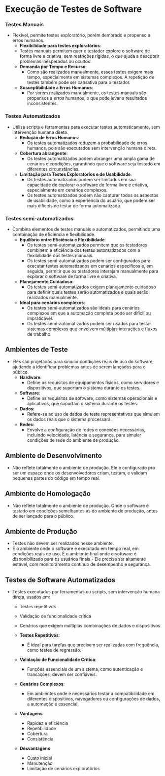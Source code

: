 # Execução de Testes de Software

### Testes Manuais
- Flexível, permite testes exploratório, porém demorado e propenso a erros humanos.
  - **Flexibilidade para testes exploratórios**:
  - Testes manuais permitem quer o testador explore o software de forma livre e criativa, sem restrições rígidas, o que ajuda a descobrir problemas inesperados ou ocultos.
  - **Demanda por Tempo e Recurso**:
    - Como são realizados manualmente, esses testes exigem mais tempo, especialmente em sistemas complexos. A repetição de testes também pode ser cansativa para o testador.
  - **Susceptibilidade a Erros Humanos**:
    - Por serem realizados manualmente, os testes manuais são propensos a erros humanos, o que pode levar a resultados inconsistentes.

### Testes Automatizados
- Utiliza scripts e ferramentas para executar testes automaticamente, sem intervenção humana direta.
  - **Redução de Erros Humanos**:
    - Os testes automatizados reduzem a probabilidade de erros humanos, pois são executados sem intervenção humana direta.
  - **Cobertura abrangente**:
    - Os testes automatizados podem abranger uma ampla gama de cenários e condições, garantindo que o software seja testado em diferentes circunstâncias.
  - **Limitação para Testes Exploratórios e de Usabilidade**:
    - Os testes automatizados podem ser limitados em sua capacidade de explorar o software de forma livre e criativa, especialmente em cenários complexos.
    - Os testes automatizados podem não capturar todos os aspectos de usabilidade, como a experiência do usuário, que podem ser mais difíceis de testar de forma automatizada.

### Testes semi-automatizados
- Combina elementos de testes manuais e automatizados, permitindo uma combinação de eficiência e flexibilidade.
  - **Equilíbrio entre Eficiência e Flexibilidade**:
    - Os testes semi-automatizados permitem que os testadores combinem a eficiência dos testes automatizados com a flexibilidade dos testes manuais.
    - Os testes semi-automatizados podem ser configurados para executar testes automatizados em cenários específicos e, em seguida, permitir que os testadores interajam manualmente para explorar o software de forma livre e criativa.
  - **Planejamento Cuidadoso**:
    - Os testes semi-automatizados exigem planejamento cuidadoso para definir quais testes serão automatizados e quais serão realizados manualmente.
  - **Ideal para cenários complexos**:
    - Os testes semi-automatizados são ideais para cenários complexos em que a automação completa pode ser difícil ou impraticável.
    - Os testes semi-automatizados podem ser usados para testar sistemas complexos que envolvem múltiplas interações e fluxos de trabalho.

## Ambientes de Teste
- Eles são projetados para simular condições reais de uso do software, ajudando a identificar problemas antes de serem lançados para o público.
  - **Hardware**:
    - Define os requisitos de equipamentos físicos, como servidores e dispositivos, que suportam o sistema durante os testes.
  - **Software**:
    - Define os requisitos de software, como sistemas operacionais e aplicativos, que suportam o sistema durante os testes.
  - **Dados**:
    - Refere-se ao uso de dados de teste representativos que simulem os dados reais que o sistema processará.
  - **Redes**:
    - Envolve a configuração de redes e conexões necessárias, incluindo velocidade, latência e segurança, para simular condições de rede do ambiente de produção.

## Ambiente de Desenvolvimento
- Não reflete totalmente o ambiente de produção. Ele é configurado pra ser um espaço onde os desenvolvedores criam, testam, e validam pequenas partes do código em tempo real.

## Ambiente de Homologação
- Não reflete totalmente o ambiente de produção. Onde o software é testado em condições semelhantes às do ambiente de produção, antes de ser lançado para o público.

## Ambiente de Produção
- Testes não devem ser realizados nesse ambiente.
- É o ambiente onde o software é executado em tempo real, em condições reais de uso. É o ambiente final onde o software é disponibilizado para os usuários finais.- Ele precisa ser altamente estável, com monitoramento contínuo de desempenho e segurança.


## Testes de Software Automatizados
- Testes executados por ferramentas ou scripts, sem intervenção humana direta, usados em:
  - Testes repetitivos
  - Validação de funcionalidade crítica
  - Cenários que exigem múltiplas combinações de dados e dispositivos

  - **Testes Repetitivos**:
    - É ideal para tarefas que precisam ser realizadas com frequência, como testes de regressão.
  - **Validação de Funcionalidade Crítica**:
    - Funções essenciais de um sistema, como autenticação e transações, devem ser confiáveis.
  - **Cenários Complexos**:
    - Em ambientes onde é necessários testar a compatibilidade em diferentes dispositivos, navegadores ou configurações de dados, a automação é essencial.

  - **Vantagens**:
    - Rapidez e eficiência
    - Repetibilidade
    - Cobertura
    - Consistência

  - **Desvantagens**
    - Custo inicial
    - Manutenção
    - Limitação de cenários exploratórios